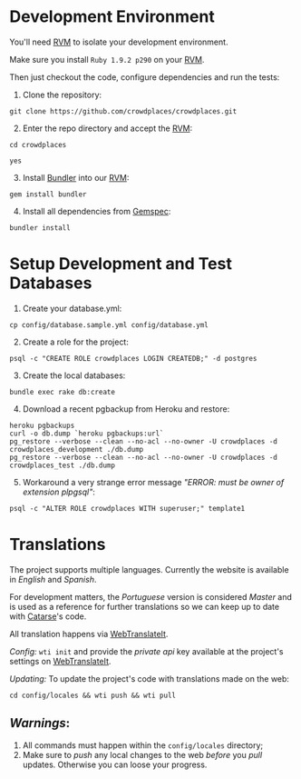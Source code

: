 Development Environment
=======================

You'll need [RVM][] to isolate your development environment.

Make sure you install `Ruby 1.9.2 p290` on your [RVM][].

Then just checkout the code, configure dependencies and run the tests:

1. Clone the repository:

 `git clone https://github.com/crowdplaces/crowdplaces.git`

2. Enter the repo directory and accept the [RVM][]:

 `cd crowdplaces`

 `yes`

3. Install [Bundler][] into our [RVM][]:

 `gem install bundler`

4. Install all dependencies from [Gemspec][]:

 `bundler install`

Setup Development and Test Databases
====================================

1. Create your database.yml:

 `cp config/database.sample.yml config/database.yml`

2. Create a role for the project:

 `psql -c "CREATE ROLE crowdplaces LOGIN CREATEDB;" -d postgres`

3. Create the local databases:

 `bundle exec rake db:create`

4. Download a recent pgbackup from Heroku and restore:

 ```
 heroku pgbackups
 curl -o db.dump `heroku pgbackups:url`
 pg_restore --verbose --clean --no-acl --no-owner -U crowdplaces -d crowdplaces_development ./db.dump
 pg_restore --verbose --clean --no-acl --no-owner -U crowdplaces -d crowdplaces_test ./db.dump
 ```
5. Workaround a very strange error message _"ERROR: must be owner of extension plpgsql"_:

 `psql -c "ALTER ROLE crowdplaces WITH superuser;" template1`

Translations
============

The project supports multiple languages. Currently the website is available in *English* and *Spanish*.

For development matters, the *Portuguese* version is considered *Master* and is used as a reference for further translations so we can keep up to date with [Catarse][]'s code.

All translation happens via [WebTranslateIt][].

*Config:* `wti init` and provide the _private api_ key available at the project's settings on [WebTranslateIt][].

*Updating:* To update the project's code with translations made on the web:

`cd config/locales && wti push && wti pull`

*Warnings*:
-----------

1. All commands must happen within the `config/locales` directory;
2. Make sure to *push* any local changes to the web *before* you *pull* updates. Otherwise you can loose your progress.


[rvm]: https://rvm.io/
[bundler]: http://gembundler.com/
[Gemspec]: http://docs.rubygems.org/read/chapter/20
[Catarse]: https://github.com/danielweinmann/catarse
[WebTranslateIt]: http://webtranslateit.com/en/projects/4383-Crowdplaces
